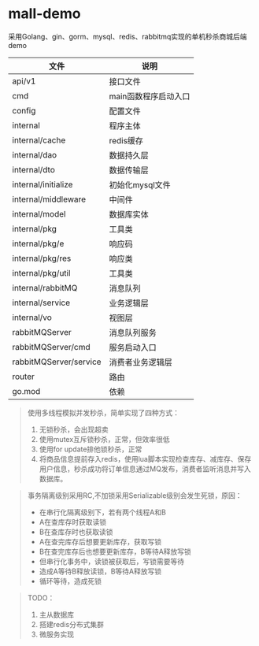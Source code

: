 # mall-demo
采用Golang、gin、gorm、mysql、redis、rabbitmq实现的单机秒杀商城后端demo

| 文件                     | 说明           |
|------------------------|--------------|
| api/v1                 | 接口文件         |
| cmd                    | main函数程序启动入口 |
| config                 | 配置文件         |
| internal               | 程序主体         |
| internal/cache         | redis缓存      |
| internal/dao           | 数据持久层        |
| internal/dto           | 数据传输层        |
| internal/initialize    | 初始化mysql文件   |
| internal/middleware    | 中间件          |
| internal/model         | 数据库实体        |
| internal/pkg           | 工具类          |
| internal/pkg/e         | 响应码          |
| internal/pkg/res       | 响应类          |
| internal/pkg/util      | 工具类          |
| internal/rabbitMQ      | 消息队列         |
| internal/service       | 业务逻辑层        |
| internal/vo            | 视图层          |
| rabbitMQServer         | 消息队列服务       |
| rabbitMQServer/cmd     | 服务启动入口       | 
| rabbitMQServer/service | 消费者业务逻辑层     |
| router                 | 路由           |
| go.mod                 | 依赖           |


>使用多线程模拟并发秒杀，简单实现了四种方式：
>1. 无锁秒杀，会出现超卖
>2. 使用mutex互斥锁秒杀，正常，但效率很低
>3. 使用for update排他锁秒杀，正常
>4. 将商品信息提前存入redis，使用lua脚本实现检查库存、减库存、保存用户信息，秒杀成功将订单信息通过MQ发布，消费者监听消息并写入数据库。


>事务隔离级别采用RC,不加锁采用Serializable级别会发生死锁，原因：
> * 在串行化隔离级别下，若有两个线程A和B
> * A在查库存时获取读锁
> * B在查库存时也获取读锁
> * A在查完库存后想要更新库存，获取写锁
> * B在查完库存后也想要更新库存，B等待A释放写锁
> * 但串行化事务中，读锁被获取后，写锁需要等待
> * 造成A等待B释放读锁，B等待A释放写锁
> * 循环等待，造成死锁


>TODO：
>1. 主从数据库
>2. 搭建redis分布式集群
>3. 微服务实现